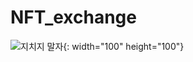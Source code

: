 # NFT_exchange
![지치지 말자](https://user-images.githubusercontent.com/52521457/124526071-8e325780-de3c-11eb-9d07-c782d74710a9.jpg){: width="100" height="100"}
